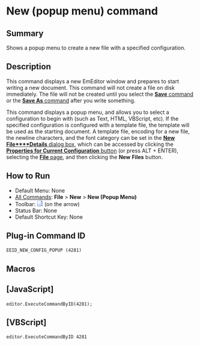 # New (popup menu) command

## Summary

Shows a popup menu to create a new file with a specified
configuration.

## Description

This command displays a new EmEditor window and prepares to start writing a
new document. This command will not create a file on disk immediately. The
file will not be created until you select the [**Save** command](file_save) or the [**Save As** command](file_save_as) after you
write something.

This command displays a popup menu, and allows you to select a
configuration to begin with (such as Text, HTML, VBScript, etc). If the specified configuration is configured with a template file,
the template will be used as the starting document. A template file, encoding for a new file,
the newline characters, and the font category can be set in
the [**New File****Details** dialog box](../../dlg/properties/file/new_details/index), which can be accessed by clicking the
[**Properties for Current Configuration** button](../tools/customize) (or press ALT + ENTER), selecting the
[**File** page](../../dlg/properties/file/index), and then
clicking the **New**
**Files**
button.

## How to Run

- Default Menu: None
- [All Commands](../tools/all_commands): **File** \> **New** \> **New (Popup Menu)**
- Toolbar: ![](../../images/filenew.gif) (on
the arrow)
- Status Bar: None
- Default Shortcut Key: None

## Plug-in Command ID

```
EEID_NEW_CONFIG_POPUP (4281)
```

## Macros

## \[JavaScript\]

```
editor.ExecuteCommandByID(4281);
```

## \[VBScript\]

```
editor.ExecuteCommandByID 4281
```
